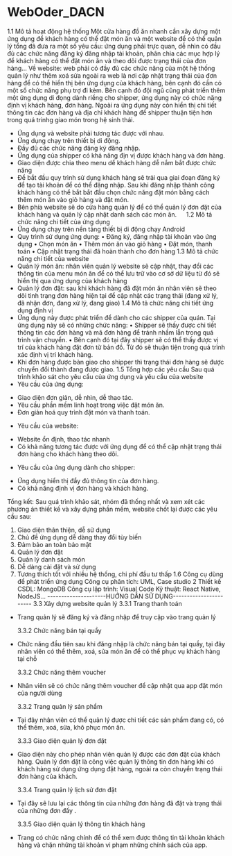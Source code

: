 # WebOder_DACN
1.1	Mô tả hoạt động hệ thống
Một cửa hàng đồ ăn nhanh cần xây dựng một ứng dụng để khách hàng có thể đặt món ăn và một website để có thể quản lý tổng đã đưa ra một số yêu cầu: ứng dụng phải trực quan, dễ nhìn có đầu đủ các chức năng đăng ký đăng nhập tài khoản, phân chia các mục hợp lý để khách hàng có thể đặt món ăn và theo dõi được trạng thái của đơn hàng… Về website: web phải có đầy đủ các chức năng của một hệ thống quản lý như thêm xoá sửa ngoài ra web là nơi cập nhật trạng thái của đơn hàng để có thể hiển thị bên ứng dụng của khách hàng, bên cạnh đó cần có một số chức năng phụ trợ đi kèm. Bên cạnh đó đội ngũ cũng phát triển thêm một ứng dụng di đọng dành riềng cho shipper, ứng dụng này có chức năng định vị khách hàng, đơn hàng. Ngoài ra ứng dụng này còn hiển thị chi tiết thông tin các đơn hàng và địa chỉ khách hàng để shipper thuận tiện hơn trong quá trinhg giao món trong hệ sinh thái.
-	Ứng dụng và website phải tương tác được với nhau.
-	Ứng dụng chạy trên thiết bị di động.
-	Đầy đủ các chức năng đăng ký đăng nhập. 
-	Ứng dụng của shipper có khả năng địn vị được khách hàng và đơn hàng. 
-	Giao diện được chia theo menu dể khách hàng dễ nắm bắt được chức năng
-	Để bắt đầu quy trình sử dụng khách hàng sẽ trải qua giai đoạn đăng ký để tạo tài khoản để có thể đăng nhập. Sau khi đăng nhập thành công khách hàng có thể bắt bắt đầu chọn chức năng đặt món bằng cách thêm món ăn vào giỏ hàng và đặt món. 
-	Bên phía website sẽ do cửa hàng quản lý để có thể quản lý đơn đặt của khách hàng và quản lý  cập nhật danh sách các món ăn.
 
1.2	Mô tả chức năng chi tiết của ứng dụng 
-	Ứng dụng chạy trên nền tảng thiết bị di động chạy Android 
-	Quy trình sử dụng ứng dụng: 
•	Đăng ký, đăng nhập tài khoản vào ứng dụng
•	Chọn món ăn 
•	Thêm món ăn vào giỏ hàng
•	Đặt món, thanh toán
•	Cập nhật trạng thái đã hoàn thành cho đơn hàng
1.3	Mô tả chức năng chi tiết của website
-	Quản lý món ăn:  nhân viên quản lý website sẽ cập nhật, thay đổi các thông tin của menu món ăn để có thể lưu trữ vào cơ sở dữ liệu từ đó sẽ hiển thị qua ứng dụng của khách hàng
-	Quản lý đơn đặt: sau khi khách hàng đã đặt món ăn nhân viên sẽ theo dõi tình trạng đơn hàng hiện tại để cập nhật các trạng thái (đang xử lý, đã nhận đơn, đang xử lý, đang giao)
1.4	Mô tả chức năng chi tiết ứng dụng định vị
-	Ứng dụng này được phát triển để dành cho các shipper của quán. Tại ứng dụng này sẽ có những chức năng:
•	Shipper sẽ thấy được chi tiết thông tin các đơn hàng và mã đơn hàng để tránh nhầm lẫn trong quá trình vận chuyển.
•	Bên cạnh đó tại đây shipper sẽ có thể thấy được vị trí của khách hàng đặt đơn từ bản đồ. Từ đó sẽ thuận tiện trong quá trình xác định vị trí khách hàng.
-	Khi đơn hàng được  bàn giao cho shipper  thì trạng thái đơn hàng sẽ được chuyển đổi thành đang được giao.
1.5	Tổng hợp các yêu cầu
Sau quá trình khảo sát cho yêu cầu của ứng dụng và yêu cầu của website
-	Yêu cầu của ứng dụng: 
+  	Giao diện đơn giản, dễ nhìn, dễ thao tác.
+ 	Yêu cầu phần mềm linh hoạt trong việc đặt món ăn.
+	Đơn giản hoá quy trình đặt món và thanh toán.
-	Yêu cầu của website:
+ 	Website ổn định, thao tác nhanh
+	Có khả năng tương tác được với ứng dụng để có thể cập nhật trạng thái đơn hàng cho khách hàng theo dõi. 
-	Yêu cầu của ứng dụng dành cho shipper:
+ 	Ứng dụng hiển thị đầy đủ thông tin của đơn hàng. 
+	Có khả năng định vị đơn hàng  và khách hàng. 

Tổng kết:
	 Sau quá trình khảo sát, nhóm đã thống nhất và xem xét các phương án thiết kế và xây dựng phần mềm, website chốt lại được các yêu cầu  sau:
1.	Giao diện thân thiện, dễ sử dụng
2.	Chủ đề ứng dụng dễ dàng thay đổi tùy biến
3.	Đảm bảo an toàn bảo mật
4.	Quản lý đơn đặt
5.	Quản lý danh sách món 
6.	Dễ dàng cài đặt và sử dụng
7.	Tương thích tốt với nhiều hệ thống, chi phí đầu tư thấp
1.6	Công cụ dùng để phát triển ứng dụng
Công cụ phân tích: UML, Case studio 2
Thiết kế CSDL: MongoDB
Công cụ lập trình: Visual Code
Kỹ thuật: React Native, NodeJS…
---------------------HUỚNG DẪN SỬ DỤNG-----------------------
3.3	Xây dựng website quản lý
	3.3.1	Trang thanh toán 
- Trang quản lý sẽ đăng ký và đăng nhập để truy cập vào trang quản lý


	3.3.2	Chức năng bán tại quầy 
- Chức năng đầu tiên sau khi đăng nhập là chức năng bán tại quầy, tại đây nhân viên có thể thêm, xoá, sửa món ăn để có thể phục vụ khách hàng tại chỗ

	3.3.2	Chức năng thêm voucher
- Nhân viên sẽ có chức năng thêm voucher để cập nhật qua app đặt món của người dùng

	3.3.2	Trang quản lý sản phẩm 
- Tại đây nhân viên có thể quản lý được chi tiết các sản phẩm đang có, có thể thêm, xoá, sửa, khô phục món ăn.




	3.3.3	Giao diện quản lý đơn đặt 
- Giao diện này cho phép nhân viên quản lý được các đơn đặt của khách hàng. Quản lý đơn đặt là công việc quản lý thông tin đơn hàng khi có khách hàng sử dụng ứng dụng đặt hàng, ngoài ra còn chuyển trạng thái đơn hàng của khách.


	3.3.4	Trang quản lý lịch sử đơn đặt 
- Tại đây sẽ lưu lại các thông tin của những đơn hàng đã đặt và trạng thái của những đơn đấy
.

	3.3.5	Giao diện quản lý thông tin khách hàng 
- Trang có chức năng chính để có thể xem được thông tin tài khoản khách hàng và chặn những tài khoản vi phạm những chính sách của app.

